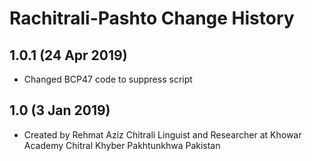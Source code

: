 Rachitrali-Pashto Change History
================================

1.0.1 (24 Apr 2019)
----------------------
* Changed BCP47 code to suppress script

1.0 (3 Jan 2019)
----------------------
* Created by Rehmat Aziz Chitrali Linguist and Researcher at Khowar Academy Chitral Khyber Pakhtunkhwa Pakistan